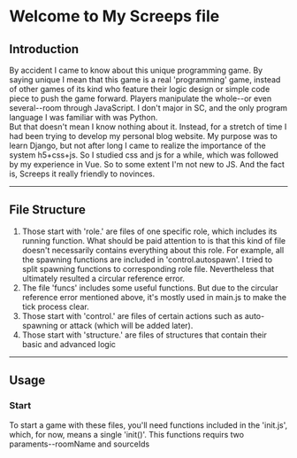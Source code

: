 # Welcome to My Screeps file 

## Introduction  
By accident I came to know about this unique programming game. By saying unique I mean that this game is a real 'programming' game, instead of other games of its kind who feature their logic design or simple code piece to push the game forward. Players manipulate the whole--or even several--room through JavaScript. I don't major in SC, and the only program language I was familiar with was Python.  
But that doesn't mean I know nothing about it. Instead, for a stretch of time I had been trying to develop my personal blog website. My purpose was to learn Django, but not after long I came to realize the importance of the system h5+css+js. So I studied css and js for a while, which was followed by my experience in Vue. So to some extent I'm not new to JS. And the fact is, Screeps it really friendly to novinces.  

****
## File Structure
1. Those start with 'role.' are files of one specific role, which includes its running function. What should be paid attention to is that this kind of file doesn't necessarily contains everything about this role. For example, all the spawning functions are included in 'control.autospawn'. I tried to split spawning functions to corresponding role file. Nevertheless that ultimately resulted a circular reference error.
2. The file 'funcs' includes some useful functions. But due to the circular reference error mentioned above, it's mostly used in main.js to make the tick process clear.
3. Those start with 'control.' are files of certain actions such as auto-spawning or attack (which will be added later).
4. Those start with 'structure.' are files of structures that contain their basic and advanced logic

****
## Usage
### Start
To start a game with these files, you'll need functions included in the 'init.js', which, for now, means a single 'init()'. This functions requirs two paraments--roomName and sourceIds